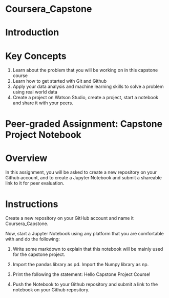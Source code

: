# Coursera_Capstone
# Introduction 
# Key Concepts 
1. Learn about the problem that you will be working on in this capstone course 
2. Learn how to get started with Git and Github 
3. Apply your data analysis and machine learning skills to solve a problem using real world data 
4. Create a project on Watson Studio, create a project, start a notebook and share it with your peers. 
# Peer-graded Assignment: Capstone Project Notebook 
# Overview 
In this assignment, you will be asked to create a new repository on your Github account, and to create a Jupyter Notebook and submit a shareable link to it for peer evaluation.

# Instructions 
Create a new repository on your GitHub account and name it Coursera_Capstone. 

Now, start a Jupyter Notebook using any platform that you are comfortable with and do the following:  

1. Write some markdown to explain that this notebook will be mainly used for the capstone project. 

2. Import the pandas library as pd. Import the Numpy library as np. 

3. Print the following the statement: Hello Capstone Project Course! 

4. Push the Notebook to your Github repository and submit a link to the notebook on your Github repository.
